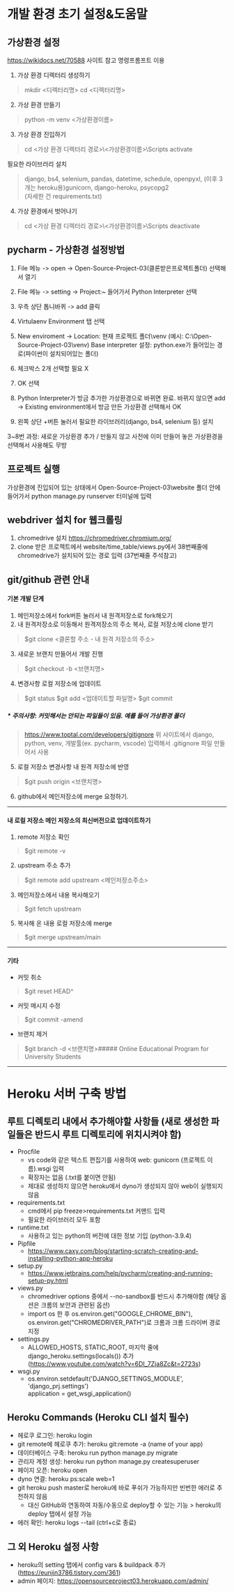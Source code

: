 개발 환경 초기 설정&도움말
=====
가상환경 설정
-------
https://wikidocs.net/70588 사이트 참고
명령프롬프트 이용
1. 가상 환경 디렉터리 생성하기
>mkdir <디렉터리명>
>cd <디렉터리명>
2. 가상 환경 만들기
>python -m venv <가상환경이름>
3. 가상 환경 진입하기
>cd <가상 환경 디렉터리 경로>\\<가상환경이름>\\Scripts
activate

필요한 라이브러리 설치
>django, bs4, selenium, pandas, datetime, schedule, openpyxl, (이후 3개는 heroku용)gunicorn, django-heroku, psycopg2  
>(자세한 건 requirements.txt)      
4. 가상 환경에서 벗어나기
>cd <가상 환경 디렉터리 경로>\\<가상환경이름>\\Scripts
deactivate

pycharm - 가상환경 설정방법
------
1. File 메뉴 -> open -> Open-Source-Project-03(클론받은프로젝트폴더) 선택해서 열기
2. File 메뉴 -> setting -> Project:~ 들어가서 Python Interpreter 선택

3. 우측 상단 톱니바퀴 -> add 클릭
4. Virtulaenv Environment 탭 선택
5. New enviroment -> Location: 현재 프로젝트 폴더\venv (예시: C:\Open-Source-Project-03\venv)
   Base interpreter 설정: python.exe가 들어있는 경로(파이썬이 설치되어있는 폴더)
6. 체크박스 2개 선택할 필요 X
7. OK 선택
8. Python Interpreter가 방금 추가한 가상환경으로 바뀌면 완료. 바뀌지 않으면
   add -> Existing environment에서 방금 만든 가상환경 선택해서 OK
9. 왼쪽 상단 +버튼 눌러서 필요한 라이브러리(django, bs4, selenium 등) 설치

3~8번 과정: 새로운 가상환경 추가 / 만들지 않고 사전에 이미 만들어 놓은 가상환경을 선택해서 사용해도 무방

프로젝트 실행
-------
가상환경에 진입되어 있는 상태에서 Open-Source-Project-03\website 폴더 안에 들어가서
python manage.py runserver 터미널에 입력


webdriver 설치 for 웹크롤링
-------------
1. chromedrive 설치
https://chromedriver.chromium.org/
2. clone 받은 프로젝트에서 website/time_table/views.py에서 38번째줄에 chromedrive가 설치되어 있는 경로 입력
(37번째줄 주석참고)


git/github 관련 안내
-------
#### 기본 개발 단계
1. 메인저장소에서 fork버튼 눌러서 내 원격저장소로 fork해오기
2. 내 원격저장소로 이동해서 원격저장소의 주소 복사, 로컬 저장소에 clone 받기
> \$git clone <클론할 주소 - 내 원격 저장소의 주소>
3. 새로운 브랜치 만들어서 개발 진행
> \$git checkout -b <브랜치명>
4. 변경사항 로컬 저장소에 업데이트
> \$git status 
> \$git add <업데이트할 파일명>
> \$git commit
##### * 주의사항: 커밋해서는 안되는 파일들이 있음. 예를 들어 가상환경 폴더
> https://www.toptal.com/developers/gitignore
> 위 사이트에서 django, python, venv, 개발툴(ex. pycharm, vscode) 입력해서 .gitignore 파일 만들어서 사용

5. 로컬 저장소 변경사항 내 원격 저장소에 반영
> \$git push origin <브랜치명>
6. github에서 메인저장소에 merge 요청하기.
----
#### 내 로컬 저장소 메인 저장소의 최신버전으로 업데이트하기
1. remote 저장소 확인
>\$git remote -v
2. upstream 주소 추가
>\$git remote add upstream <메인저장소주소>
3. 메인저장소에서 내용 복사해오기
>\$git fetch upstream
5. 복사해 온 내용 로컬 저장소에 merge
>\$git merge upstream/main
----
#### 기타
- 커밋 취소
>\$git reset HEAD^
- 커밋 메시지 수정
>\$git commit -amend
- 브랜치 제거
>\$git branch -d <브랜치명>##### Online Educational Program for University Students   
----
Heroku 서버 구축 방법
====================
루트 디렉토리 내에서 추가해야할 사항들 (새로 생성한 파일들은 반드시 루트 디렉토리에 위치시켜야 함)
------------------------------------------------------------------------------------------
* Procfile
  * vs code와 같은 텍스트 편집기를 사용하여 web: gunicorn (프로젝트 이름).wsgi 입력
  * 확장자는 없음 (.txt를 붙이면 안됨)
  * 제대로 생성하지 않으면 heroku에서 dyno가 생성되지 않아 web이 실행되지 않음
* requirements.txt
  * cmd에서 pip freeze>requirements.txt 커맨드 입력
  * 필요한 라이브러리 모두 포함
* runtime.txt
  * 사용하고 있는 python의 버전에 대한 정보 기입 (python-3.9.4)
* Pipfile
  * https://www.caxy.com/blog/starting-scratch-creating-and-installing-python-app-heroku
* setup.py
  * https://www.jetbrains.com/help/pycharm/creating-and-running-setup-py.html
* views.py
  * chromedriver options 중에서 --no-sandbox를 반드시 추가해야함 (해당 옵션은 크롬의 보안과 관련된 옵션)   
  * import os 한 후 os.environ.get("GOOGLE_CHROME_BIN"), os.environ.get("CHROMEDRIVER_PATH")로 크롬과 크롬 드라이버 경로 지정
* settings.py
  * ALLOWED_HOSTS, STATIC_ROOT, 마지막 줄에 django_heroku.settings(locals()) 추가 (https://www.youtube.com/watch?v=6DI_7Zja8Zc&t=2723s)  
* wsgi.py
  * os.environ.setdefault('DJANGO_SETTINGS_MODULE', 'django_prj.settings')   
    application = get_wsgi_application()
 
 Heroku Commands (Heroku CLI 설치 필수)
 --------------------------------------------------
 * 헤로쿠 로그인: heroku login
 * git remote에 헤로쿠 추가: heroku git:remote -a (name of your app)
 * 데이터베이스 구축: heroku run python manage.py migrate
 * 관리자 계정 생성: heroku run python manage.py createsuperuser
 * 페이지 오픈: heroku open
 * dyno  연결: heroku ps:scale web=1
 * git heroku push master로 heroku에 바로 푸쉬가 가능하지만 빈번한 에러로 추천하지 않음
   * 대신 GitHub와  연동하여 자동/수동으로 deploy할 수 있는 기능 > heroku의 deploy 탭에서 설정 가능
 * 에러 확인: heroku logs --tail (ctrl+c로 종료)   
 
 그 외 Heroku 설정 사항
 --------------------------------------------------
 * heroku의 setting 탭에서 config vars & buildpack 추가 (https://eunjin3786.tistory.com/361)
 * admin 페이지: https://opensourceproject03.herokuapp.com/admin/
